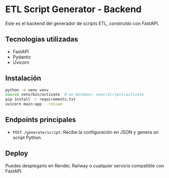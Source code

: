 # ETL Script Generator - Backend

Este es el backend del generador de scripts ETL, construido con FastAPI.

## Tecnologías utilizadas

- FastAPI
- Pydantic
- Uvicorn

## Instalación

```bash
python -m venv venv
source venv/bin/activate  # en Windows: venv\Scripts\activate
pip install -r requirements.txt
uvicorn main:app --reload
```

## Endpoints principales

- `POST /generate/script`: Recibe la configuración en JSON y genera un script Python.

## Deploy

Puedes desplegarlo en Render, Railway o cualquier servicio compatible con FastAPI.

